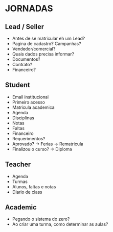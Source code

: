 # JORNADAS





## Lead / Seller
- Antes de se matricular eh um Lead?
- Pagina de cadastro? Campanhas?
- Vendedor/comercial?
- Quais dados precisa informar?
- Documentos?
- Contrato?
- Financeiro?


## Student
- Email institucional
- Primeiro acesso
- Matricula academica
- Agenda
- Disciplinas
- Notas
- Faltas
- Financeiro
- Requerimentos?
- Aprovado? -> Ferias -> Rematricula
- Finalizou o curso? -> Diploma




## Teacher
- Agenda
- Turmas
- Alunos, faltas e notas
- Diario de class




## Academic
- Pegando o sistema do zero?
- Ao criar uma turma, como determinar as aulas?


